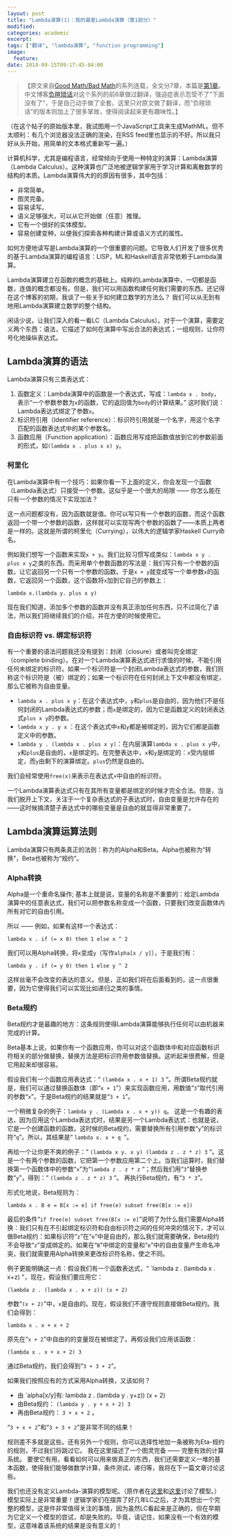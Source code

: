 ```yaml
---
layout: post
title: "Lambda演算(1)：我的最爱Lambda演算（第1部分）"
modified:
categories: academic
excerpt:
tags: ["翻译", "lambda演算", "function programming"]
image:
  feature:
date: 2014-09-15T09:17:45-04:00
---
```


>【原文来自[Good Math/Bad Math][1]的系列连载，全文分7章，本篇是[第1章][2]。中文博客[负暄琐话][3]对这个系列的前6章做过翻译，强迫症表示忍受不了“下面没有了”，于是自己动手做了全套。这里只对原文做了翻译，而“负暄琐话”的版本则加上了很多掌故，使得阅读起来更有趣味性。】


（在这个帖子的原始版本里，我试图用一个JavaScript工具来生成MathML。但不太顺利：有几个浏览器没法正确的渲染，在RSS feed里也显示的不好。所以我只好从头开始，用简单的文本格式重新写一遍。） 

计算机科学，尤其是编程语言，经常倾向于使用一种特定的演算：Lambda演算（Lambda Calculus）。这种演算也广泛地被逻辑学家用于学习计算和离散数学的结构的本质。Lambda演算伟大的的原因有很多，其中包括： 

* 非常简单。 
* 图灵完备。 
* 容易读写。 
* 语义足够强大，可以从它开始做（任意）推理。
* 它有一个很好的实体模型。
* 容易创建变种，以便我们探索各种构建计算或语义方式的属性。 

如何方便地读写是Lambda演算的一个很重要的问题。它导致人们开发了很多优秀的基于Lambda演算的编程语言：LISP，ML和Haskell语言非常依赖于Lambda演算。 

Lambda演算建立在函数的概念的基础上。纯粹的Lambda演算中，一切都是函数，连值的概念都没有。但是，我们可以用函数构建任何我们需要的东西。还记得在这个博客的初期，我谈了一些关于如何建立数学的方法么？ 我们可以从无到有地用Lambda演算建立数学的整个结构。 

闲话少说，让我们深入的看一看LC（Lambda Calculus）。对于一个演算，需要定义两个东西：语法，它描述了如何在演算中写出合法的表达式；一组规则，让你符号化地操纵表达式。 

## Lambda演算的语法

Lambda演算只有三类表达式： 

1. 函数定义：Lambda演算中的函数是一个表达式，写成：`lambda x . body`，表示“一个参数参数为`x`的函数，它的返回值为`body`的计算结果。” 这时我们说：Lambda表达式绑定了参数`x`。 
1. 标识符引用（Identifier reference）：标识符引用就是一个名字，用这个名字匹配的函数表达式中的某个参数名。 
1. 函数应用（Function application）：函数应用写成把函数值放到它的参数前面的形式，如`(lambda x . plus x x) y`。 

### 柯里化

在Lambda演算中有一个技巧：如果你看一下上面的定义，你会发现一个函数（Lambda表达式）只接受一个参数。这似乎是一个很大的局限 —— 你怎么能在只有一个参数的情况下实现加法？ 

这一点问题都没有，因为函数就是值。你可以写只有一个参数的函数，而这个函数返回一个带一个参数的函数，这样就可以实现写两个参数的函数了——本质上两者是一样的。这就是所谓的柯里化（Currying），以伟大的逻辑学家Haskell Curry命名。 

例如我们想写一个函数来实现`x + y`。我们比较习惯写成类似：`lambda x y . plus x y`之类的东西。而采用单个参数函数的写法是：我们写只有一个参数的函数，让它返回另一个只有一个参数的函数。于是`x + y`就变成写一个单参数`x`的函数，它返回另一个函数，这个函数将`x`加到它自己的参数上：

    lambda x.(lambda y. plus x y)

现在我们知道，添加多个参数的函数并没有真正添加任何东西，只不过简化了语法，所以我们将继续我们的介绍，并在方便的时候使用它。 

### 自由标识符 vs. 绑定标识符

有一个重要的语法问题我还没有提到：封闭（closure）或者叫完全绑定（complete binding）。在对一个Lambda演算表达式进行求值的时候，不能引用任何未绑定的标识符。如果一个标识符是一个封闭Lambda表达式的参数，我们则称这个标识符是（被）绑定的；如果一个标识符在任何封闭上下文中都没有绑定，那么它被称为自由变量。 

* `lambda x . plus x y`：在这个表达式中，`y`和`plus`是自由的，因为他们不是任何封闭的Lambda表达式的参数；而`x`是绑定的，因为它是函数定义的封闭表达式`plus x y`的参数。 
* `lambda x y . y x` ：在这个表达式中`x`和`y`都是被绑定的，因为它们都是函数定义中的参数。 
* `lambda y . (lambda x . plus x y)`：在内层演算`lambda x . plus x y`中，`y`和`plus`是自由的，`x`是绑定的。在完整表达中，`x`和`y`是绑定的：`x`受内层绑定，而`y`由剩下的演算绑定。`plus`仍然是自由的。 

我们会经常使用`free(x)`来表示在表达式`×`中自由的标识符。 

一个Lambda演算表达式只有在其所有变量都是绑定的时候才完全合法。但是，当我们脱开上下文，关注于一个复杂表达式的子表达式时，自由变量是允许存在的——这时候搞清楚子表达式中的哪些变量是自由的就显得非常重要了。 

## Lambda演算运算法则

Lambda演算只有两条真正的法则：称为的Alpha和Beta。Alpha也被称为“转换”，Beta也被称为“规约”。 

### Alpha转换

Alpha是一个重命名操作; 基本上就是说，变量的名称是不重要的：给定Lambda演算中的任意表达式，我们可以把参数名称变成一个函数，只要我们改变函数体内所有对它的自由引用。 

所以 —— 例如，如果有这样一个表达式： 

    lambda x . if (= x 0) then 1 else x ^ 2 

我们可以用Alpha转换，将`x`变成`y`（写作`alpha[x / y]`），于是我们有： 

    lambda y . if (= y 0) then 1 else y ^ 2 

这样丝毫不会改变的表达的意义。但是，正如我们将在后面看到的，这一点很重要，因为它使得我们可以实现比如递归之类的事情。 

### Beta规约

Beta规约才是最趣的地方：这条规则使得Lambda演算能够执行任何可以由机器来完成的计算。 

Beta基本上说，如果你有一个函数应用，你可以对这个函数体中和对应函数标识符相关的部分做替换，替换方法是把标识符用参数值替换。这听起来很费解，但是它用起来却很容易。 

假设我们有一个函数应用表达式：“ `(lambda x . x + 1) 3` “。所谓Beta规约就是，我们可以通过替换函数体（即“`x + 1`”）来实现函数应用，用数值“`3`”取代引用的参数“`x`”。于是Beta规约的结果就是“`3 + 1`”。 

一个稍微复杂的例子：`lambda y . (Lambda x . x + y)) q`。
这是一个有趣的表达，因为应用这个Lambda表达式时，结果是另一个Lambda表达式：也就是说，它是一个创建函数的函数。这时候的Beta规约，需要替换所有引用参数“`y`”的标识符“`q`”。所以，其结果是“ `lambda x. x + q `“。 

再给一个让你更不爽的例子：“ `(lambda x y. x y) (lambda z . z * z) 3` “。这是一个有两个参数的函数，它把第一个参数应用第二个上。当我们运算时，我们替换第一个函数体中的参数“`x`”为“`lambda z . z * z` “；然后我们用“`3`”替换参数“`y`”，得到：“ `(lambda z . z * z) 3` “。 再执行Beta规约，有“`3 * 3`”。 

形式化地说，Beta规则为： 

    lambda x . B e = B[x := e] if free(e) subset free(B[x := e]) 

最后的条件“`if free(e) subset free(B[x := e]`”说明了为什么我们需要Alpha转换：我们只有在不引起绑定标识符和自由标识符之间的任何冲突的情况下，才可以做Beta规约：如果标识符“`z`”在“`e`”中是自由的，那么我们就需要确保，Beta规约不会导致“`z`”变成绑定的。如果在“`B`”中绑定的变量和“`e`”中的自由变量产生命名冲突，我们就需要用Alpha转换来更改标识符名称，使之不同。 

例子更能明确这一点：假设我们有一个函数表达式，“ `lambda z . (lambda x . x+z) "，现在，假设我们要应用它： 

    (lambda z . (lambda x . x + z)) (x + 2) 

参数“`(x + 2)`”中，`x`是自由的。现在，假设我们不遵守规则直接做Beta规约。我们会得到： 

    lambda x . x + x + 2 

原先在“`x + 2`”中自由的的变量现在被绑定了。再假设我们应用该函数：

    (lambda x . x + x + 2) 3 

通过Beta规约，我们会得到“`3 + 3 + 2`”。 

如果我们按照应有的方式采用Alpha转换，又该如何？ 

* 由 `alpha[x/y]有: lambda z . (lambda y . y+z)) (x + 2) 
* 由Beta规约： `(lambda y . y + x + 2) 3` 
* 再由Beta规约： `3 + x + 2` 。 

“`3 + x + 2`”和“`3 + 3 + 2`”是非常不同的结果！ 

规则差不多就是这些。还有另外一个规则，你可以选择性地加一条被称为Eta-规约的规则，不过我们将跳过它。 我在这里描述了一个图灵完备 —— 完整有效的计算系统。 要使它有用，看看如何可以用来做真正的东西，我们还需要定义一堆的基本函数，使得我们能够做数学计算，条件测试，递归等，我将在下一篇文章讨论这些。 

我们也还没有定义Lambda-演算的模型呢。（原作者在[这里][4]和[这里][5]讨论了模型。）模型实际上是非常重要！逻辑学家们在摆弄了好几年LC之后，才为其想出一个完整的模型，这是件非常值得关注的事情，因为虽然LC看起来是正确的，但在早期为它定义一个模型的尝试，却是失败的。毕竟，请记住，如果没有一个有效的模型，这意味着该系统的结果是没有意义的！


[1]: http://goodmath.blogspot.com/
[2]: http://goodmath.blogspot.com/2006/05/my-favorite-calculus-lambda-part-1.html
[3]: http://blog.csdn.net/g9yuayon/article/details/748684
[4]: http://goodmath.blogspot.com/2006/04/more-logic-models-and-why-they-matter.html
[5]: http://goodmath.blogspot.com/2006/04/correcting-my-models-post-or-why.html